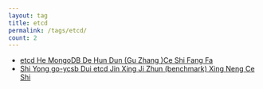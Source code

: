 ```yaml
---
layout: tag
title: etcd
permalink: /tags/etcd/
count: 2
---
```


- [etcd He  MongoDB De Hun Dun (Gu Zhang )Ce Shi Fang Fa ](https://yeshan333.github.io/2024/05/18/etcd-and-mongodb-chaos-testing/)
- [Shi Yong  go-ycsb Dui  etcd Jin Xing Ji Zhun  (benchmark) Xing Neng Ce Shi ](https://yeshan333.github.io/2024/02/29/using-ycsb-benchmark-etcd/)
